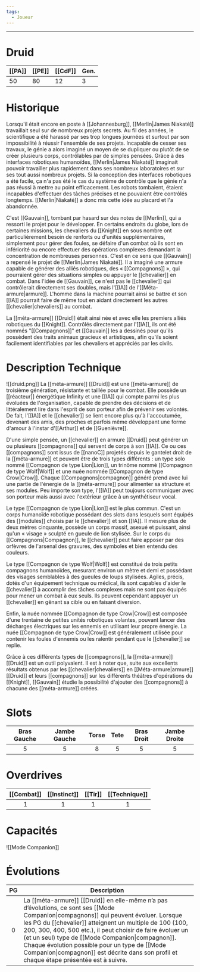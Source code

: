 ```yaml
---
tags:
  - Joueur
---
```


___
# Druid

| [[PA]] | [[PE]] | [[CdF]] | Gen. |
| ------ | ------ | ------- | ---- |
| 50     | 80     | 12      | 3    |
# Historique

Lorsqu'il était encore en poste à [[Johannesburg]], [[Merlin|James Niakaté]] travaillait seul sur de nombreux projets secrets. Au fil des années, le scientifique a été harassé par ses trop longues journées et surtout par son impossibilité à réussir l'ensemble de ses projets. Incapable de cesser ses travaux, le génie a alors imaginé un moyen de se dupliquer ou plutôt de se créer plusieurs corps, contrôlables par de simples pensées. Grâce à des interfaces robotiques humanoïdes, [[Merlin|James Niakaté]] imaginait pouvoir travailler plus rapidement dans ses nombreux laboratoires et sur ses tout aussi nombreux projets. Si la conception des interfaces robotiques a été facile, ça n'a pas été le cas du système de contrôle que le génie n'a pas réussi à mettre au point efficacement. Les robots tombaient, étaient incapables d'effectuer des tâches précises et ne pouvaient être contrôlés longtemps. [[Merlin|Niakaté]] a donc mis cette idée au placard et l'a abandonnée.

C'est [[Gauvain]], tombant par hasard sur des notes de [[Merlin]], qui a ressorti le projet pour le développer. En certains endroits du globe, lors de certaines missions, les chevaliers du [[Knight]] en sous nombre ont particulièrement besoin de renforts ou d'unités supplémentaires, simplement pour gérer des foules, se défaire d'un combat où ils sont en infériorité ou encore effectuer des opérations complexes demandant la concentration de nombreuses personnes. C'est en ce sens que [[Gauvain]] a repensé le projet de [[Merlin|James Niakaté]]. Il a imaginé une armure capable de générer des alliés robotiques, des « [[Compagnons]] », qui pourraient gérer des situations simples ou appuyer le [[chevalier]] en combat. Dans l'idée de [[Gauvain]], ce n'est pas le [[chevalier]] qui contrôlerait directement ses doubles, mais l'[[IA]] de l'[[Méta-armure|armure]]. L'homme dans la machine pourrait ainsi se battre et son [[IA]] pourrait faire de même tout en aidant directement les autres [[chevalier|chevaliers]] au combat.

La [[méta-armure]] [[Druid]] était ainsi née et avec elle les premiers alliés robotiques du [[Knight]]. Contrôlés directement par l'[[IA]], ils ont été nommés "[[Compagnons]]" et [[Gauvain]] les a dessinés pour qu'ils possèdent des traits animaux gracieux et artistiques, afin qu'ils soient facilement identifiables par les chevaliers et appréciés par les civils.
# Description Technique
![[druid.png]]
La [[méta-armure]] [[Druid]] est une [[méta-armure]] de troisième génération, résistante et taillée pour le combat. Elle possède un [[réacteur]] énergétique Infinity et une [[IA]] qui compte parmi les plus évoluées de l'organisation, capable de prendre des décisions et de littéralement lire dans l'esprit de son porteur afin de prévenir ses volontés. De fait, l'[[IA]] et le [[chevalier]] se lient encore plus qu'à l'accoutumée, devenant des amis, des proches et parfois même développant une forme d'amour à l'instar d'[[Arthur]] et de [[Guenièvre]].

D'une simple pensée, un [[chevalier]] en armure [[Druid]] peut générer un ou plusieurs [[compagnons]] qui servent de corps à son [[IA]]. Ce ou ces [[compagnons]] sont issus de [[nanoC]] projetés depuis le gantelet droit de la [[méta-armure]] et peuvent être de trois types différents : un type solo nommé [[Compagnon de type Lion|Lion]], un trinôme nommé [[Compagnon de type Wolf|Wolf]] et une nuée nommée [[Compagnon de type Crow|Crow]]. Chaque [[Compagnons|compagnon]] généré prend avec lui une partie de l'énergie de la [[méta-armure]] pour alimenter sa structure et ses modules. Peu importe son type, l'[[IA]] peut toujours communiquer avec son porteur mais aussi avec l'extérieur grâce à un synthétiseur vocal.

Le type [[Compagnon de type Lion|Lion]] est le plus commun. C'est un corps humanoïde robotique possédant des slots dans lesquels sont équipés des [[modules]] choisis par le [[chevalier]] et son [[IA]]. Il mesure plus de deux mètres cinquante, possède un corps massif, asexué et puissant, ainsi qu'un « visage » sculpté en gueule de lion stylisée. Sur le corps du [[Compagnons|Compagnon]], le [[chevalier]] peut faire apposer par des orfèvres de l'arsenal des gravures, des symboles et bien entendu des couleurs.

Le type [[Compagnon de type Wolf|Wolf]] est constitué de trois petits compagnons humanoïdes, mesurant environ un mètre et demi et possédant des visages semblables à des gueules de loups stylisées. Agiles, précis, dotés d'un équipement technique ou médical, ils sont capables d'aider le [[chevalier]] à accomplir des tâches complexes mais ne sont pas équipés pour mener un combat à eux seuls. Ils peuvent cependant appuyer un [[chevalier]] en gênant sa cible ou en faisant diversion.

Enfin, la nuée nommée [[Compagnon de type Crow|Crow]] est composée d'une trentaine de petites unités robotiques volantes, pouvant lancer des décharges électriques sur les ennemis en utilisant leur propre énergie. La nuée [[Compagnon de type Crow|Crow]] est généralement utilisée pour contenir les foules d'ennemis ou les ralentir pendant que le [[chevalier]] se replie.

Grâce à ces différents types de [[compagnons]], la [[méta-armure]] [[Druid]] est un outil polyvalent. Il est à noter que, suite aux excellents résultats obtenus par les [[chevalier|chevaliers]] en [[Méta-armure|armure]] [[Druid]] et leurs [[compagnons]] sur les différents théâtres d'opérations du [[Knight]], [[Gauvain]] étudie la possibilité d'ajouter des [[compagnons]] à chacune des [[méta-armure]] créées.

# Slots

| Bras Gauche | Jambe Gauche | Torse | Tete | Bras Droit | Jambe Droite |
| :---------: | :----------: | :---: | :--: | :--------: | :----------: |
|      5      |      5       |   8   |  5   |     5      |      5       |
# Overdrives

| [[Combat]] | [[Instinct]] | [[Tir]] | [[Technique]] |
| :--------: | :----------: | :-----: | :-----------: |
|     1      |      1       |    1    |       1       |

# Capacités
![[Mode Companion]]

# Évolutions

| PG  | Description                                                                                                                                                                                                                                                                                                                                                                                                                                                       |
| :-: | ----------------------------------------------------------------------------------------------------------------------------------------------------------------------------------------------------------------------------------------------------------------------------------------------------------------------------------------------------------------------------------------------------------------------------------------------------------------- |
|  0  | La [[méta-armure]] [[Druid]] en elle-même n’a pas d’évolutions, ce sont ses [[Mode Companion\|compagnons]] qui peuvent évoluer. Lorsque les PG du [[chevalier]] atteignent un multiple de 100 (100, 200, 300, 400, 500 etc.), il peut choisir de faire évoluer un (et un seul) type de [[Mode Companion\|compagnon]]. Chaque évolution possible pour un type de [[Mode Companion\|compagnon]] est décrite dans son profil et chaque étape présentée est à suivre. |
